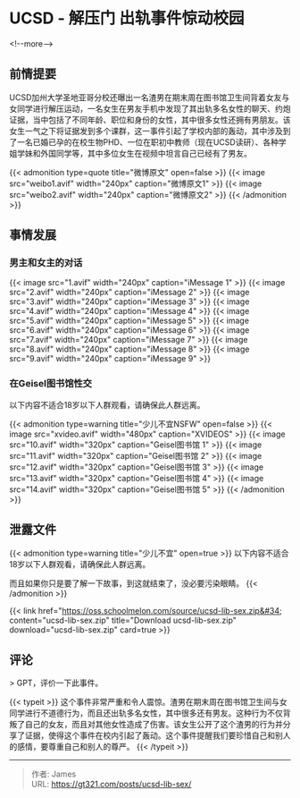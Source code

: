 # UCSD - 解压门 出轨事件惊动校园


&lt;!--more--&gt;

## 前情提要

UCSD加州大学圣地亚哥分校还曝出一名渣男在期末周在图书馆卫生间背着女友与女同学进行解压运动，一名女生在男友手机中发现了其出轨多名女性的聊天、约炮证据，当中包括了不同年龄、职位和身份的女性，其中很多女性还拥有男朋友。该女生一气之下将证据发到多个课群，这一事件引起了学校内部的轰动，其中涉及到了一名已婚已孕的在校生物PHD、一位在职初中教师（现在UCSD读研）、各种学姐学妹和外国同学等，其中多位女生在视频中坦言自己已经有了男友。

{{&lt; admonition type=quote title=&#34;微博原文&#34; open=false &gt;}}
{{&lt; image src=&#34;weibo1.avif&#34; width=&#34;240px&#34; caption=&#34;微博原文1&#34; &gt;}}
{{&lt; image src=&#34;weibo2.avif&#34; width=&#34;240px&#34; caption=&#34;微博原文2&#34; &gt;}}
{{&lt; /admonition &gt;}}

## 事情发展

### 男主和女主的对话

{{&lt; image src=&#34;1.avif&#34; width=&#34;240px&#34; caption=&#34;iMessage 1&#34; &gt;}}
{{&lt; image src=&#34;2.avif&#34; width=&#34;240px&#34; caption=&#34;iMessage 2&#34; &gt;}}
{{&lt; image src=&#34;3.avif&#34; width=&#34;240px&#34; caption=&#34;iMessage 3&#34; &gt;}}
{{&lt; image src=&#34;4.avif&#34; width=&#34;240px&#34; caption=&#34;iMessage 4&#34; &gt;}}
{{&lt; image src=&#34;5.avif&#34; width=&#34;240px&#34; caption=&#34;iMessage 5&#34; &gt;}}
{{&lt; image src=&#34;6.avif&#34; width=&#34;240px&#34; caption=&#34;iMessage 6&#34; &gt;}}
{{&lt; image src=&#34;7.avif&#34; width=&#34;240px&#34; caption=&#34;iMessage 7&#34; &gt;}}
{{&lt; image src=&#34;8.avif&#34; width=&#34;240px&#34; caption=&#34;iMessage 8&#34; &gt;}}
{{&lt; image src=&#34;9.avif&#34; width=&#34;240px&#34; caption=&#34;iMessage 9&#34; &gt;}}

### 在Geisel图书馆性交

以下内容不适合18岁以下人群观看，请确保此人群远离。

{{&lt; admonition type=warning title=&#34;少儿不宜NSFW&#34; open=false &gt;}}
{{&lt; image src=&#34;xvideo.avif&#34; width=&#34;480px&#34; caption=&#34;XVIDEOS&#34; &gt;}}
{{&lt; image src=&#34;10.avif&#34; width=&#34;320px&#34; caption=&#34;Geisel图书馆 1&#34; &gt;}}
{{&lt; image src=&#34;11.avif&#34; width=&#34;320px&#34; caption=&#34;Geisel图书馆 2&#34; &gt;}}
{{&lt; image src=&#34;12.avif&#34; width=&#34;320px&#34; caption=&#34;Geisel图书馆 3&#34; &gt;}}
{{&lt; image src=&#34;13.avif&#34; width=&#34;320px&#34; caption=&#34;Geisel图书馆 4&#34; &gt;}}
{{&lt; image src=&#34;14.avif&#34; width=&#34;320px&#34; caption=&#34;Geisel图书馆 5&#34; &gt;}}
{{&lt; /admonition &gt;}}

## 泄露文件

{{&lt; admonition type=warning title=&#34;少儿不宜&#34; open=true &gt;}}
以下内容不适合18岁以下人群观看，请确保此人群远离。

而且如果你只是要了解一下故事，到这就结束了，没必要污染眼睛。
{{&lt; /admonition &gt;}}

{{&lt; link href=&#34;https://oss.schoolmelon.com/source/ucsd-lib-sex.zip&#34; content=&#34;ucsd-lib-sex.zip&#34; title=&#34;Download ucsd-lib-sex.zip&#34; download=&#34;ucsd-lib-sex.zip&#34; card=true &gt;}}

## 评论

&gt; GPT，评价一下此事件。

{{&lt; typeit &gt;}}
这个事件非常严重和令人震惊。渣男在期末周在图书馆卫生间与女同学进行不道德行为，而且还出轨多名女性，其中很多还有男友。这种行为不仅背叛了自己的女友，而且对其他女性造成了伤害。该女生公开了这个渣男的行为并分享了证据，使得这个事件在校内引起了轰动。这个事件提醒我们要珍惜自己和别人的感情，要尊重自己和别人的尊严。
{{&lt; /typeit &gt;}}

---

> 作者: James  
> URL: https://gt321.com/posts/ucsd-lib-sex/  

